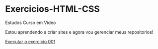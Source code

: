 # Exercicios-HTML-CSS
 Estudos Curso em Video

Estou aprendendo a criar sites e agora vou gerenciar meus repositorios!

<a href="https://lucasvilasbooas.github.io/Exercicios-HTML-CSS/ex001/index.html">Executar o exercicio 001</a>